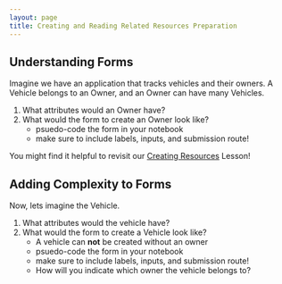 ```yaml
---
layout: page
title: Creating and Reading Related Resources Preparation
---
```


## Understanding Forms

Imagine we have an application that tracks vehicles and their owners.  A Vehicle belongs to an Owner, and an Owner can have many Vehicles.

1. What attributes would an Owner have?
1. What would the form to create an Owner look like?
    * psuedo-code the form in your notebook
    * make sure to include labels, inputs, and submission route!

You might find it helpful to revisit our [Creating Resources](/module3/lessons/Week3/CreatingSingleResource) Lesson!

## Adding Complexity to Forms

Now, lets imagine the Vehicle.

1. What attributes would the vehicle have?
1. What would the form to create a Vehicle look like?
    * A vehicle can **not** be created without an owner
    * psuedo-code the form in your notebook
    * make sure to include labels, inputs, and submission route!
    * How will you indicate which owner the vehicle belongs to?

